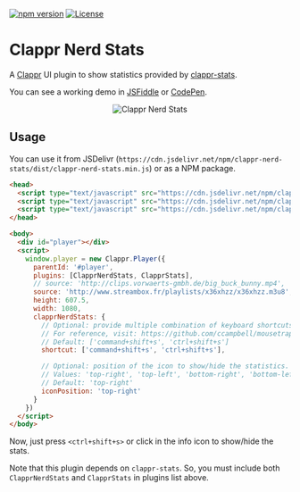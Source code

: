 [![npm version](https://badge.fury.io/js/clappr-nerd-stats.svg)](https://badge.fury.io/js/clappr-nerd-stats)
[![License](https://img.shields.io/badge/license-BSD--3--Clause-blue.svg)](https://img.shields.io/badge/license-BSD--3--Clause-blue.svg)

# Clappr Nerd Stats
A [Clappr](https://github.com/clappr/clappr) UI plugin to show statistics provided by
[clappr-stats](https://github.com/clappr/clappr-stats).

You can see a working demo in [JSFiddle](https://jsfiddle.net/lucasrodcosta/yvgebksv/) or [CodePen](https://codepen.io/lucasrodcosta/pen/eRxOEY).

<p align="center">
  <img src="https://raw.githubusercontent.com/lucasrodcosta/clappr-nerd-stats/master/images/clappr-nerd-stats.png" alt="Clappr Nerd Stats"/>
</p>

## Usage

You can use it from JSDelivr (`https://cdn.jsdelivr.net/npm/clappr-nerd-stats/dist/clappr-nerd-stats.min.js`) or as
a NPM package.

```html
<head>
  <script type="text/javascript" src="https://cdn.jsdelivr.net/npm/clappr/dist/clappr.min.js"></script>
  <script type="text/javascript" src="https://cdn.jsdelivr.net/npm/clappr-stats/dist/clappr-stats.min.js"></script>
  <script type="text/javascript" src="https://cdn.jsdelivr.net/npm/clappr-nerd-stats/dist/clappr-nerd-stats.min.js"></script>
</head>

<body>
  <div id="player"></div>
  <script>
    window.player = new Clappr.Player({
      parentId: '#player',
      plugins: [ClapprNerdStats, ClapprStats],
      // source: 'http://clips.vorwaerts-gmbh.de/big_buck_bunny.mp4',
      source: 'http://www.streambox.fr/playlists/x36xhzz/x36xhzz.m3u8',
      height: 607.5,
      width: 1080,
      clapprNerdStats: {
        // Optional: provide multiple combination of keyboard shortcuts to show/hide the statistics.
        // For reference, visit: https://github.com/ccampbell/mousetrap.
        // Default: ['command+shift+s', 'ctrl+shift+s']
        shortcut: ['command+shift+s', 'ctrl+shift+s'],

        // Optional: position of the icon to show/hide the statistics.
        // Values: 'top-right', 'top-left', 'bottom-right', 'bottom-left', 'none'
        // Default: 'top-right'
        iconPosition: 'top-right'
      }
    })
  </script>
</body>
```

Now, just press `<ctrl+shift+s>` or click in the info icon to show/hide the stats.

Note that this plugin depends on `clappr-stats`. So, you must include both `ClapprNerdStats` and
`ClapprStats` in plugins list above.
